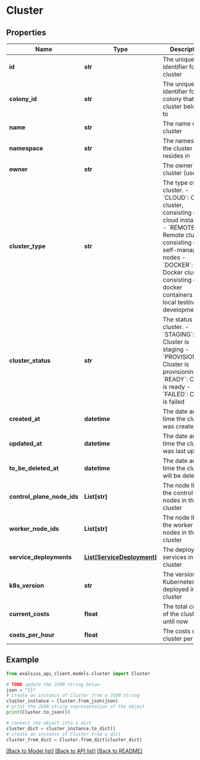 # Cluster


## Properties

Name | Type | Description | Notes
------------ | ------------- | ------------- | -------------
**id** | **str** | The unique identifier for the cluster | [optional] 
**colony_id** | **str** | The unique identifier for the colony that the cluster belongs to | [optional] 
**name** | **str** | The name of the cluster | 
**namespace** | **str** | The namespace the cluster resides in | [optional] 
**owner** | **str** | The owner of the cluster (user id) | [optional] 
**cluster_type** | **str** | The type of the cluster. - &#x60;CLOUD&#x60;: Cloud cluster, consisting of cloud instances - &#x60;REMOTE&#x60;: Remote cluster, consisting of self-managed nodes - &#x60;DOCKER&#x60;: Docker cluster, consisting of docker containers (for local testing and development)  | [optional] 
**cluster_status** | **str** | The status of the cluster. - &#x60;STAGING&#x60;: Cluster is staging - &#x60;PROVISIONING&#x60;: Cluster is provisioning - &#x60;READY&#x60;: Cluster is ready - &#x60;FAILED&#x60;: Cluster is failed  | 
**created_at** | **datetime** | The date and time the cluster was created | 
**updated_at** | **datetime** | The date and time the cluster was last updated | [optional] 
**to_be_deleted_at** | **datetime** | The date and time the cluster will be deleted | [optional] 
**control_plane_node_ids** | **List[str]** | The node IDs of the control plane nodes in the cluster | [optional] 
**worker_node_ids** | **List[str]** | The node IDs of the worker nodes in the cluster | [optional] 
**service_deployments** | [**List[ServiceDeployment]**](ServiceDeployment.md) | The deployed services in the cluster | [optional] 
**k8s_version** | **str** | The version of Kubernetes deployed in the cluster | [optional] 
**current_costs** | **float** | The total costs of the cluster until now | [optional] 
**costs_per_hour** | **float** | The costs of the cluster per hour | [optional] 

## Example

```python
from exalsius_api_client.models.cluster import Cluster

# TODO update the JSON string below
json = "{}"
# create an instance of Cluster from a JSON string
cluster_instance = Cluster.from_json(json)
# print the JSON string representation of the object
print(Cluster.to_json())

# convert the object into a dict
cluster_dict = cluster_instance.to_dict()
# create an instance of Cluster from a dict
cluster_from_dict = Cluster.from_dict(cluster_dict)
```
[[Back to Model list]](../README.md#documentation-for-models) [[Back to API list]](../README.md#documentation-for-api-endpoints) [[Back to README]](../README.md)


